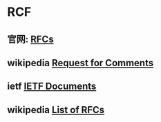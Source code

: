 # RCF



## 官网: [RFCs](https://ietf.org/standards/rfcs/)



## wikipedia [Request for Comments](https://en.wikipedia.org/wiki/Request_for_Comments)



## ietf [IETF Documents](https://tools.ietf.org/html/)



## wikipedia [List of RFCs](https://en.wikipedia.org/wiki/List_of_RFCs)